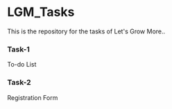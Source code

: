 # LGM_Tasks

This is the repository for the tasks of Let's Grow More..

### Task-1
To-do List

### Task-2
Registration Form
